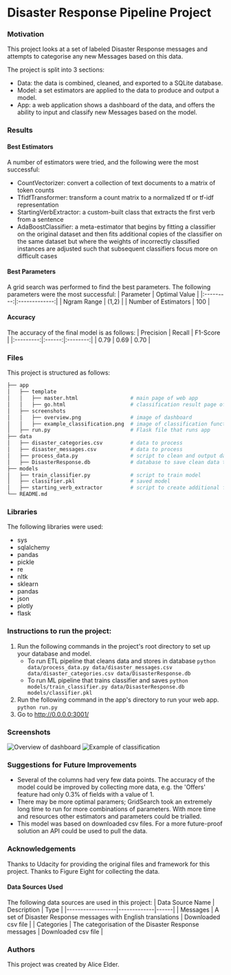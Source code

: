# Disaster Response Pipeline Project

### Motivation
This project looks at a set of labeled Disaster Response messages and attempts to categorise any new Messages based on this data.

The project is split into 3 sections:
- Data: the data is combined, cleaned, and exported to a SQLite database.
- Model: a set estimators are applied to the data to produce and output a model.
- App: a web application shows a dashboard of the data, and offers the ability to input and classify new Messages based on the model.

### Results

#### Best Estimators
A number of estimators were tried, and the following were the most successful:
- CountVectorizer: convert a collection of text documents to a matrix of token counts
- TfidfTransformer: transform a count matrix to a normalized tf or tf-idf representation
- StartingVerbExtractor: a custom-built class that extracts the first verb from a sentence
- AdaBoostClassifier: a meta-estimator that begins by fitting a classifier on the original dataset and then fits additional copies of the classifier on the same dataset but where the weights of incorrectly classified instances are adjusted such that subsequent classifiers focus more on difficult cases

#### Best Parameters
A grid search was performed to find the best parameters. The following parameters were the most successful:
| Parameter | Optimal Value |
|:---------:|:-------------:|
| Ngram Range | (1,2) |
| Number of Estimators | 100 |

#### Accuracy
The accuracy of the final model is as follows:
| Precision | Recall | F1-Score |
|:---------:|:------:|:--------:|
| 0.79      | 0.69   | 0.70     |


### Files
This project is structured as follows:
```bash
├── app
│   ├── template
│   │   ├── master.html                 # main page of web app
│   │   ├── go.html                     # classification result page of web app
│   ├── screenshots
│   │   ├── overview.png                # image of dashboard
│   │   ├── example_classification.png  # image of classification function in app
│   ├── run.py                          # Flask file that runs app
├── data
│   ├── disaster_categories.csv         # data to process 
│   ├── disaster_messages.csv           # data to process
│   ├── process_data.py                 # script to clean and output data to db
│   ├── DisasterResponse.db             # database to save clean data to
├── models
│   ├── train_classifier.py             # script to train model
│   ├── classifier.pkl                  # saved model 
│   ├── starting_verb_extractor         # script to create additional features for classification
└── README.md
```


### Libraries
The following libraries were used:
- sys
- sqlalchemy
- pandas
- pickle
- re
- nltk
- sklearn
- pandas
- json
- plotly
- flask


### Instructions to run the project:
1. Run the following commands in the project's root directory to set up your database and model.
    - To run ETL pipeline that cleans data and stores in database
        `python data/process_data.py data/disaster_messages.csv data/disaster_categories.csv data/DisasterResponse.db`
    - To run ML pipeline that trains classifier and saves
        `python models/train_classifier.py data/DisasterResponse.db models/classifier.pkl`
2. Run the following command in the app's directory to run your web app.
    `python run.py`
3. Go to http://0.0.0.0:3001/


### Screenshots
![Overview of dashboard](../master/app/screenshots/overview.PNG)
![Example of classification](../master/app/screenshots/example_classification.PNG)


### Suggestions for Future Improvements
- Several of the columns had very few data points. The accuracy of the model could be improved by collecting more data, e.g. the 'Offers' feature had only 0.3% of fields with a value of 1.
- There may be more optimal paramers; GridSearch took an extremely long time to run for more combinations of parameters. With more time and resources other estimators and parameters could be trialled.
- This model was based on downloaded csv files. For a more future-proof solution an API could be used to pull the data.


### Acknowledgements
Thanks to Udacity for providing the original files and framework for this project.
Thanks to Figure Eight for collecting the data.

#### Data Sources Used
The following data sources are used in this project:
| Data Source Name | Description | Type |
|------------------|-------------|------|
| Messages | A set of Disaster Response messages with English translations | Downloaded csv file |
| Categories | The categorisation of the Disaster Response messages | Downloaded csv file |


### Authors
This project was created by Alice Elder.
